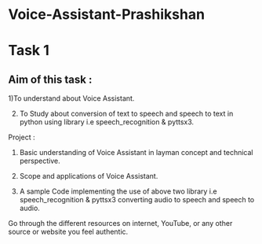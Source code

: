 # Voice-Assistant-Prashikshan

# Task 1

## Aim of this task :
1)To understand  about Voice Assistant.

2) To Study about conversion of text to speech and speech to text in python using library i.e speech_recognition &
pyttsx3.


Project :
1. Basic understanding of Voice Assistant in layman concept and technical perspective. 

2. Scope and applications of Voice Assistant.

3. A sample Code  implementing the use of above two library i.e speech_recognition &
pyttsx3 converting audio to speech and speech to audio.

Go through the different resources on internet,  YouTube, or any other source or website you feel authentic. 